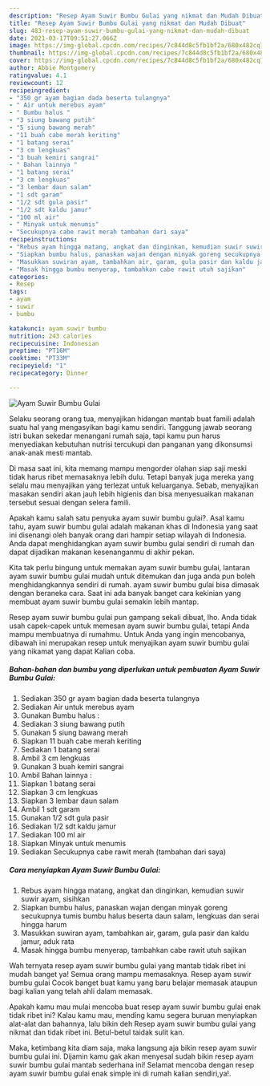 ```yaml
---
description: "Resep Ayam Suwir Bumbu Gulai yang nikmat dan Mudah Dibuat"
title: "Resep Ayam Suwir Bumbu Gulai yang nikmat dan Mudah Dibuat"
slug: 483-resep-ayam-suwir-bumbu-gulai-yang-nikmat-dan-mudah-dibuat
date: 2021-03-17T09:51:27.066Z
image: https://img-global.cpcdn.com/recipes/7c844d8c5fb1bf2a/680x482cq70/ayam-suwir-bumbu-gulai-foto-resep-utama.jpg
thumbnail: https://img-global.cpcdn.com/recipes/7c844d8c5fb1bf2a/680x482cq70/ayam-suwir-bumbu-gulai-foto-resep-utama.jpg
cover: https://img-global.cpcdn.com/recipes/7c844d8c5fb1bf2a/680x482cq70/ayam-suwir-bumbu-gulai-foto-resep-utama.jpg
author: Abbie Montgomery
ratingvalue: 4.1
reviewcount: 12
recipeingredient:
- "350 gr ayam bagian dada beserta tulangnya"
- " Air untuk merebus ayam"
- " Bumbu halus "
- "3 siung bawang putih"
- "5 siung bawang merah"
- "11 buah cabe merah keriting"
- "1 batang serai"
- "3 cm lengkuas"
- "3 buah kemiri sangrai"
- " Bahan lainnya "
- "1 batang serai"
- "3 cm lengkuas"
- "3 lembar daun salam"
- "1 sdt garam"
- "1/2 sdt gula pasir"
- "1/2 sdt kaldu jamur"
- "100 ml air"
- " Minyak untuk menumis"
- "Secukupnya cabe rawit merah tambahan dari saya"
recipeinstructions:
- "Rebus ayam hingga matang, angkat dan dinginkan, kemudian suwir suwir ayam, sisihkan"
- "Siapkan bumbu halus, panaskan wajan dengan minyak goreng secukupnya tumis bumbu halus beserta daun salam, lengkuas dan serai hingga harum"
- "Masukkan suwiran ayam, tambahkan air, garam, gula pasir dan kaldu jamur, aduk rata"
- "Masak hingga bumbu menyerap, tambahkan cabe rawit utuh sajikan"
categories:
- Resep
tags:
- ayam
- suwir
- bumbu

katakunci: ayam suwir bumbu 
nutrition: 243 calories
recipecuisine: Indonesian
preptime: "PT16M"
cooktime: "PT33M"
recipeyield: "1"
recipecategory: Dinner

---
```



![Ayam Suwir Bumbu Gulai](https://img-global.cpcdn.com/recipes/7c844d8c5fb1bf2a/680x482cq70/ayam-suwir-bumbu-gulai-foto-resep-utama.jpg)

Selaku seorang orang tua, menyajikan hidangan mantab buat famili adalah suatu hal yang mengasyikan bagi kamu sendiri. Tanggung jawab seorang istri bukan sekedar menangani rumah saja, tapi kamu pun harus menyediakan kebutuhan nutrisi tercukupi dan panganan yang dikonsumsi anak-anak mesti mantab.

Di masa  saat ini, kita memang mampu mengorder olahan siap saji meski tidak harus ribet memasaknya lebih dulu. Tetapi banyak juga mereka yang selalu mau menyajikan yang terlezat untuk keluarganya. Sebab, menyajikan masakan sendiri akan jauh lebih higienis dan bisa menyesuaikan makanan tersebut sesuai dengan selera famili. 



Apakah kamu salah satu penyuka ayam suwir bumbu gulai?. Asal kamu tahu, ayam suwir bumbu gulai adalah makanan khas di Indonesia yang saat ini disenangi oleh banyak orang dari hampir setiap wilayah di Indonesia. Anda dapat menghidangkan ayam suwir bumbu gulai sendiri di rumah dan dapat dijadikan makanan kesenanganmu di akhir pekan.

Kita tak perlu bingung untuk memakan ayam suwir bumbu gulai, lantaran ayam suwir bumbu gulai mudah untuk ditemukan dan juga anda pun boleh menghidangkannya sendiri di rumah. ayam suwir bumbu gulai bisa dimasak dengan beraneka cara. Saat ini ada banyak banget cara kekinian yang membuat ayam suwir bumbu gulai semakin lebih mantap.

Resep ayam suwir bumbu gulai pun gampang sekali dibuat, lho. Anda tidak usah capek-capek untuk memesan ayam suwir bumbu gulai, tetapi Anda mampu membuatnya di rumahmu. Untuk Anda yang ingin mencobanya, dibawah ini merupakan resep untuk menyajikan ayam suwir bumbu gulai yang nikamat yang dapat Kalian coba.

<!--inarticleads1-->

##### Bahan-bahan dan bumbu yang diperlukan untuk pembuatan Ayam Suwir Bumbu Gulai:

1. Sediakan 350 gr ayam bagian dada beserta tulangnya
1. Sediakan  Air untuk merebus ayam
1. Gunakan  Bumbu halus :
1. Sediakan 3 siung bawang putih
1. Gunakan 5 siung bawang merah
1. Siapkan 11 buah cabe merah keriting
1. Sediakan 1 batang serai
1. Ambil 3 cm lengkuas
1. Gunakan 3 buah kemiri sangrai
1. Ambil  Bahan lainnya :
1. Siapkan 1 batang serai
1. Siapkan 3 cm lengkuas
1. Siapkan 3 lembar daun salam
1. Ambil 1 sdt garam
1. Gunakan 1/2 sdt gula pasir
1. Sediakan 1/2 sdt kaldu jamur
1. Sediakan 100 ml air
1. Siapkan  Minyak untuk menumis
1. Sediakan Secukupnya cabe rawit merah (tambahan dari saya)




<!--inarticleads2-->

##### Cara menyiapkan Ayam Suwir Bumbu Gulai:

1. Rebus ayam hingga matang, angkat dan dinginkan, kemudian suwir suwir ayam, sisihkan
1. Siapkan bumbu halus, panaskan wajan dengan minyak goreng secukupnya tumis bumbu halus beserta daun salam, lengkuas dan serai hingga harum
1. Masukkan suwiran ayam, tambahkan air, garam, gula pasir dan kaldu jamur, aduk rata
1. Masak hingga bumbu menyerap, tambahkan cabe rawit utuh sajikan




Wah ternyata resep ayam suwir bumbu gulai yang mantab tidak ribet ini mudah banget ya! Semua orang mampu memasaknya. Resep ayam suwir bumbu gulai Cocok banget buat kamu yang baru belajar memasak ataupun bagi kalian yang telah ahli dalam memasak.

Apakah kamu mau mulai mencoba buat resep ayam suwir bumbu gulai enak tidak ribet ini? Kalau kamu mau, mending kamu segera buruan menyiapkan alat-alat dan bahannya, lalu bikin deh Resep ayam suwir bumbu gulai yang nikmat dan tidak ribet ini. Betul-betul taidak sulit kan. 

Maka, ketimbang kita diam saja, maka langsung aja bikin resep ayam suwir bumbu gulai ini. Dijamin kamu gak akan menyesal sudah bikin resep ayam suwir bumbu gulai mantab sederhana ini! Selamat mencoba dengan resep ayam suwir bumbu gulai enak simple ini di rumah kalian sendiri,ya!.

